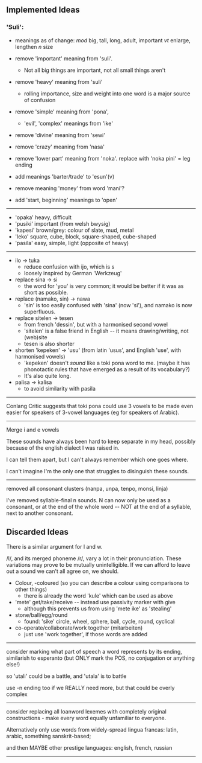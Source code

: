 
Implemented Ideas
------------------

### 'Suli':

* meanings as of change: 
    *mod* big, tall, long, adult, important
    *vt* enlarge, lengthen
    *n* size
* remove 'important' meaning from 'suli'. 
    - Not all big things are important, not all small things aren't
* remove 'heavy' meaning from 'suli'
    - rolling importance, size and weight into one word is a major source of confusion  


* remove 'simple' meaning from 'pona',
    - 'evil', 'complex' meanings from 'ike'

* remove 'divine' meaning from 'sewi'
* remove 'crazy' meaning from 'nasa'
* remove 'lower part' meaning from 'noka'. replace with 'noka pini' = leg ending
* add meanings 'barter/trade' to 'esun'(v)
* remove meaning 'money' from word 'mani'?
* add 'start, beginning' meanings to 'open'

-------

* 'opaka' heavy, difficult
* 'pusiki' important (from welsh bwysig)
* 'kapesi' brown/grey: colour of slate, mud, metal
* 'leko' square, cube, block, square-shaped, cube-shaped
* 'pasila' easy, simple, light (opposite of heavy)

-----

* ilo -> tuka
    - reduce confusion with ijo, which is s
    - loosely inspired by German 'Werkzeug'
* replace sina -> si
    - the word for 'you' is very common; it would be better if it was as short as possible.
* replace (namako, sin) -> nawa
    - 'sin' is too easily confused with 'sina' (now 'si'), and namako is now superfluous.
* replace sitelen -> tesen
    - from french 'dessin', but with a harmonised second vowel
    - 'sitelen' is a false friend in English -- it means drawing/writing, not (web)site
    - tesen is also shorter
* shorten 'kepeken' -> 'usu' (from latin 'usus', and English 'use', with harmonised vowels)
    - 'kepeken' doesn't *sound* like a toki pona word to me. 
    (maybe it has phonotactic rules that have emerged as a result of its vocabulary?)
    - It's also quite long.
* palisa -> kalisa
    - to avoid similarity with pasila

----

Conlang Critic suggests that toki pona could use 3 vowels
to be made even easier for speakers of 3-vowel languages (eg for speakers of Arabic).

----

Merge i and e vowels

These sounds have always been hard to keep separate in my head,
possibly because of the english dialect I was raised in.

I can tell them apart, but I can't always remember which one goes where.

I can't imagine I'm the only one that struggles to disinguish these sounds.

-----

removed all consonant clusters (nanpa, unpa, tenpo, monsi, linja)

I've removed syllable-final n sounds. N can now only be used as a consonant, or at the end of the whole word -- 
NOT at the end of a syllable, next to another consonant.


Discarded Ideas
---------------

 There is a similar argument for l and w.

/l/, and its merged phoneme  /r/, vary a lot in their pronunciation.
These variations may prove to be mutually unintelligible.
If we can afford to leave out a sound we can't all agree on, we should.

* Colour, -coloured (so you can describe a colour using comparisons to other things)
    - there is already the word 'kule' which can be used as above
* 'mete' get/take/receive -- instead use passivity marker with give
    - although this prevents us from using 'mete ike' as 'stealing'
* stone/ball/egg/round
    - found: 'sike' circle, wheel, sphere, ball, cycle, round, cyclical
* co-operate/collaborate/work together (mitarbeiten)
    - just use 'work together', if those words are added

------

consider marking what part of speech a word represents by its ending, similarish to esperanto
(but ONLY mark the POS, no conjugation or anything else!)

so 'utali' could be a battle, and 'utala' is to battle

use -n ending too if we REALLY need more, but that could be overly complex

------


consider replacing all loanword lexemes with completely original constructions - make every word equally unfamiliar to everyone.

Alternatively only use words from widely-spread lingua francas: latin, arabic, something sanskrit-based;

and then MAYBE other prestige languages: english, french, russian

-----